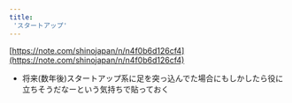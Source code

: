 ```yaml
---
title:
 'スタートアップ'
---
```


[https://note.com/shinojapan/n/n4f0b6d126cf4](https://note.com/shinojapan/n/n4f0b6d126cf4)
- 将来(数年後)スタートアップ系に足を突っ込んでた場合にもしかしたら役に立ちそうだなーという気持ちで貼っておく

